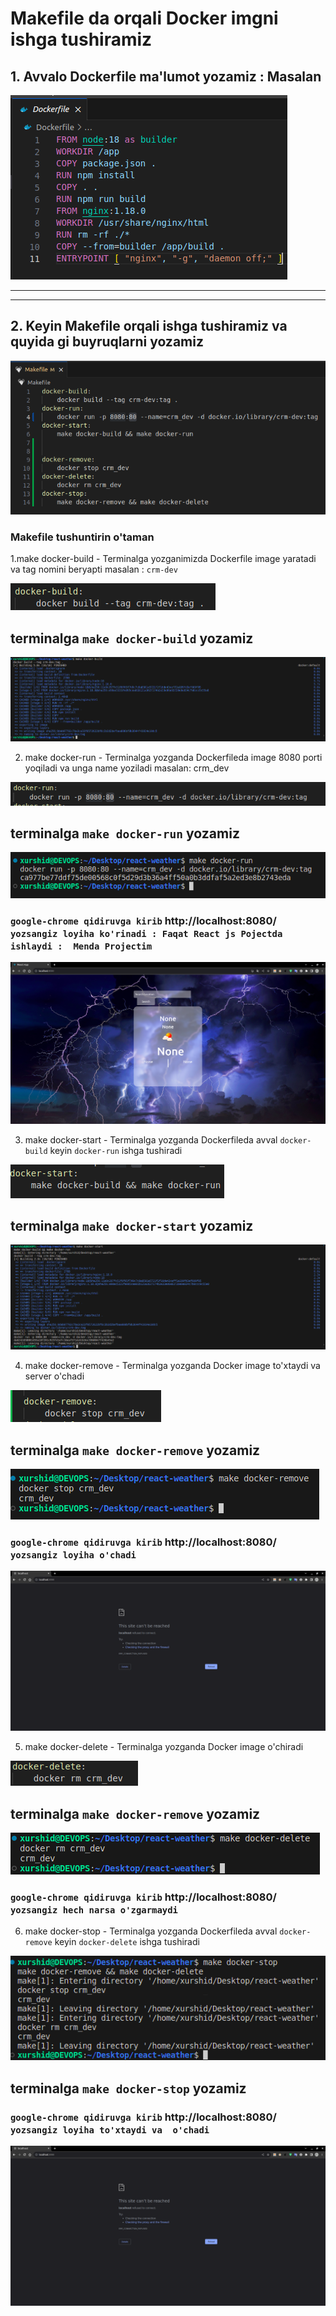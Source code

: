 # Makefile da orqali Docker imgni ishga tushiramiz

## 1. Avvalo Dockerfile ma'lumot yozamiz : Masalan 

<img src="./img/1.png">


---

---


## 2. Keyin Makefile orqali ishga tushiramiz va quyida gi buyruqlarni yozamiz

<img src="./img/2.png">

### Makefile tushuntirin o'taman

1.make docker-build - Terminalga yozganimizda Dockerfile image yaratadi va tag nomini beryapti masalan  : ```crm-dev ```  



<img src="./img/3.png">

## terminalga ``make docker-build`` yozamiz

<img src="./img/4.png">


2. make docker-run - Terminalga yozganda  Dockerfileda image 8080 porti yoqiladi va unga name yoziladi masalan: crm_dev 

<img src="./img/6.png">


## terminalga ``make docker-run`` yozamiz


<img src="./img/5.png">



### ```google-chrome qidiruvga kirib``` http://localhost:8080/ ```yozsangiz loyiha ko'rinadi : Faqat React js Pojectda ishlaydi :  Menda Projectim```


<img src="./img/7.png">


3. make docker-start - Terminalga yozganda  Dockerfileda avval ```docker-build``` keyin ```docker-run``` ishga tushiradi

<img src="./img/9.png">


## terminalga ``make docker-start`` yozamiz

<img src="./img/8.png">



4. make docker-remove -  Terminalga yozganda Docker image to'xtaydi va server o'chadi

<img src="./img/10.png">


## terminalga ``make docker-remove`` yozamiz


<img src="./img/11.png">

### ```google-chrome qidiruvga kirib``` http://localhost:8080/ ```yozsangiz loyiha o'chadi```

<img src="./img/12.png">

5. make docker-delete - Terminalga yozganda Docker image o'chiradi


<img src="./img/13.png">

## terminalga ``make docker-remove`` yozamiz

<img src="./img/14.png">


### ```google-chrome qidiruvga kirib``` http://localhost:8080/ ```yozsangiz hech narsa o'zgarmaydi```


6. make docker-stop - Terminalga yozganda  Dockerfileda avval ```docker-remove``` keyin ```docker-delete``` ishga tushiradi

<img src="./img/15.png">

## terminalga ``make docker-stop`` yozamiz

### ```google-chrome qidiruvga kirib``` http://localhost:8080/ ```yozsangiz loyiha to'xtaydi va  o'chadi```

<img src="./img/12.png">
